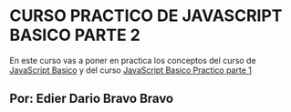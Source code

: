 # CURSO PRACTICO DE JAVASCRIPT BASICO PARTE 2

En este curso vas a poner en practica los conceptos del curso de [JavaScript Basico](https://github.com/edierbra/JavaScript_Basico) y del curso [JavaScript Basico Practico parte 1](https://github.com/edierbra/JavaScript_Basico_Practico)

## Por: Edier Dario Bravo Bravo

